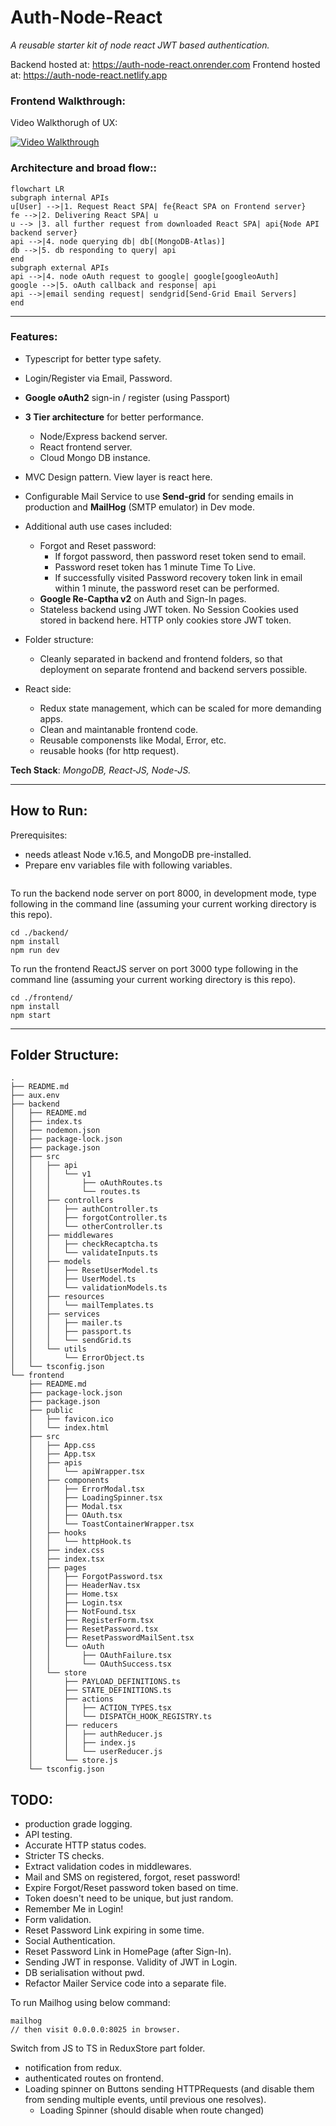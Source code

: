 # **Auth-Node-React**

_A reusable starter kit of node react JWT based authentication._

Backend hosted at: https://auth-node-react.onrender.com
Frontend hosted at: https://auth-node-react.netlify.app

### **Frontend Walkthrough:** 

Video Walkthorugh of UX:

[![Video Walkthrough](https://img.youtube.com/vi/Cs0CtcuERiE/maxresdefault.jpg)](https://youtu.be/Cs0CtcuERiE)

### **Architecture and broad flow:**:
```mermaid
flowchart LR
subgraph internal APIs
u[User] -->|1. Request React SPA| fe{React SPA on Frontend server}
fe -->|2. Delivering React SPA| u
u --> |3. all further request from downloaded React SPA| api{Node API backend server}
api -->|4. node querying db| db[(MongoDB-Atlas)]
db -->|5. db responding to query| api
end
subgraph external APIs
api -->|4. node oAuth request to google| google[googleoAuth]
google -->|5. oAuth callback and response| api
api -->|email sending request| sendgrid[Send-Grid Email Servers]
end
```

---
### **Features:** 
- Typescript for better type safety.
- Login/Register via Email, Password.
- **Google oAuth2** sign-in / register (using Passport)
- **3 Tier architecture** for better performance.
  - Node/Express backend server.
  - React frontend server.
  - Cloud Mongo DB instance.
- MVC Design pattern. View layer is react here.
- Configurable Mail Service to use **Send-grid** for sending emails in production and **MailHog** (SMTP emulator) in Dev mode.
- Additional auth use cases included:
  - Forgot and Reset password:
    - If forgot password, then password reset token send to email.
    - Password reset token has 1 minute Time To Live.
    - If successfully visited Password recovery token link in email within 1 minute, the password reset can be performed.
  - **Google Re-Captha v2** on Auth and Sign-In pages.
  - Stateless backend using JWT token. No Session Cookies used stored in backend here. HTTP only cookies store JWT token.

- Folder structure:
  - Cleanly separated in backend and frontend folders, so that deployment on separate frontend and backend servers possible.

- React side:
  - Redux state management, which can be scaled for more demanding apps.
  - Clean and maintanable frontend code.
  - Reusable componensts like Modal, Error, etc.
  - reusable hooks (for http request).

**Tech Stack**: *MongoDB, React-JS, Node-JS.*

---

## **How to Run**:
Prerequisites: 
- needs atleast Node v.16.5, and MongoDB pre-installed.
- Prepare env variables file with following variables.
```
```

To run the backend node server on port 8000, in development mode, type following in the command line (assuming your current working directory is this repo).
```
cd ./backend/
npm install
npm run dev
```

To run the frontend ReactJS server on port 3000 type following in the command line (assuming your current working directory is this repo).

```
cd ./frontend/
npm install
npm start
```
---
## **Folder Structure**:
```
.
├── README.md
├── aux.env
├── backend
│   ├── README.md
│   ├── index.ts
│   ├── nodemon.json
│   ├── package-lock.json
│   ├── package.json
│   ├── src
│   │   ├── api
│   │   │   └── v1
│   │   │       ├── oAuthRoutes.ts
│   │   │       └── routes.ts
│   │   ├── controllers
│   │   │   ├── authController.ts
│   │   │   ├── forgotController.ts
│   │   │   └── otherController.ts
│   │   ├── middlewares
│   │   │   ├── checkRecaptcha.ts
│   │   │   └── validateInputs.ts
│   │   ├── models
│   │   │   ├── ResetUserModel.ts
│   │   │   ├── UserModel.ts
│   │   │   └── validationModels.ts
│   │   ├── resources
│   │   │   └── mailTemplates.ts
│   │   ├── services
│   │   │   ├── mailer.ts
│   │   │   ├── passport.ts
│   │   │   └── sendGrid.ts
│   │   └── utils
│   │       └── ErrorObject.ts
│   └── tsconfig.json
└── frontend
    ├── README.md
    ├── package-lock.json
    ├── package.json
    ├── public
    │   ├── favicon.ico
    │   └── index.html
    ├── src
    │   ├── App.css
    │   ├── App.tsx
    │   ├── apis
    │   │   └── apiWrapper.tsx
    │   ├── components
    │   │   ├── ErrorModal.tsx
    │   │   ├── LoadingSpinner.tsx
    │   │   ├── Modal.tsx
    │   │   ├── OAuth.tsx
    │   │   └── ToastContainerWrapper.tsx
    │   ├── hooks
    │   │   └── httpHook.ts
    │   ├── index.css
    │   ├── index.tsx
    │   ├── pages
    │   │   ├── ForgotPassword.tsx
    │   │   ├── HeaderNav.tsx
    │   │   ├── Home.tsx
    │   │   ├── Login.tsx
    │   │   ├── NotFound.tsx
    │   │   ├── RegisterForm.tsx
    │   │   ├── ResetPassword.tsx
    │   │   ├── ResetPasswordMailSent.tsx
    │   │   └── oAuth
    │   │       ├── OAuthFailure.tsx
    │   │       └── OAuthSuccess.tsx
    │   └── store
    │       ├── PAYLOAD_DEFINITIONS.ts
    │       ├── STATE_DEFINITIONS.ts
    │       ├── actions
    │       │   ├── ACTION_TYPES.tsx
    │       │   └── DISPATCH_HOOK_REGISTRY.ts
    │       ├── reducers
    │       │   ├── authReducer.js
    │       │   ├── index.js
    │       │   └── userReducer.js
    │       └── store.js
    └── tsconfig.json
```
## **TODO**:
- production grade logging.
- API testing.
- Accurate HTTP status codes.
- Stricter TS checks.
- Extract validation codes in middlewares.
- Mail and SMS on registered, forgot, reset password!
- Expire Forgot/Reset password token based on time.
- Token doesn't need to be unique, but just random.
- Remember Me in Login!
- Form validation.
- Reset Password Link expiring in some time.
- Social Authentication.
- Reset Password Link in HomePage (after Sign-In).
- Sending JWT in response. Validity of JWT in Login.
- DB serialisation without pwd.
- Refactor Mailer Service code into a separate file.

To run Mailhog using below command:
```
mailhog
// then visit 0.0.0.0:8025 in browser.
```

Switch from JS to TS in ReduxStore part folder.
- notification from redux.
- authenticated routes on frontend.
- Loading spinner on Buttons sending HTTPRequests (and disable them from sending multiple events, until previous one resolves).
  - Loading Spinner (should disable when route changed)


